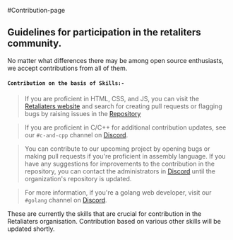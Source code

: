 #Contribution-page
## Guidelines for participation in the retaliters community.
No matter what differences there may be among open source enthusiasts, we accept contributions from all of them.

#### `Contribution on the basis of Skills:-`

>If you are proficient in HTML, CSS, and JS, you can visit the [Retaliaters website](https://retaliaters.vercel.app/) and search for creating pull requests or flagging bugs by raising issues in the [Repository](https://github.com/KCREEK/retaliaters)

>If you are proficient in C/C++ for additional contribution updates, see our `#c-and-cpp` channel on [Discord](https://discord.com/invite/8fRqcDb5Te).

>You can contribute to our upcoming project by opening bugs or making pull requests if you're proficient in assembly language. If you have any suggestions for improvements to the contribution in the repository, you can contact the administrators in [Discord](https://discord.com/invite/8fRqcDb5Te) until the organization's repository is updated.

>For more information, if you're a golang web developer, visit our `#golang` channel on [Discord](https://discord.com/invite/8fRqcDb5Te).

These are currently the skills that are crucial for contribution in the Retaliaters organisation. Contribution based on various other skills will be updated shortly.
